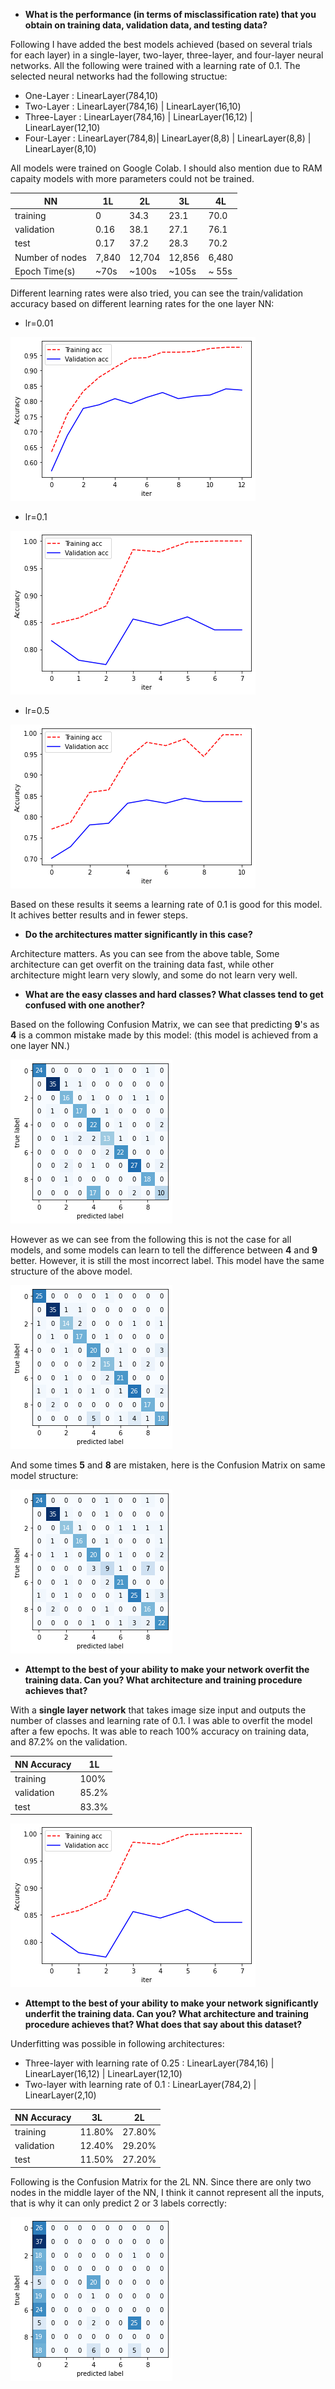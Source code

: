 - **What is the performance (in terms of misclassification rate) that you obtain on training data, validation data, and testing data?**

Following I have added the best models achieved (based on several trials for each layer) in a single-layer, two-layer, three-layer, and four-layer neural networks. All the following were trained with a learning rate of 0.1.
The selected neural networks had the following structue:

- One-Layer : LinearLayer(784,10) 
- Two-Layer : LinearLayer(784,16) | LinearLayer(16,10)
- Three-Layer : LinearLayer(784,16) | LinearLayer(16,12) | LinearLayer(12,10)
- Four-Layer : LinearLayer(784,8)| LinearLayer(8,8) | LinearLayer(8,8) | LinearLayer(8,10)

All models were trained on Google Colab.
I should also mention due to RAM capaity models with more parameters could not be trained. 

| NN         |  1L   |  2L   | 3L      |      4L |
| ----------- | ---- | ------| ------- | ------- | 
| training   | 0     |  34.3 | 23.1 | 70.0|
| validation | 0.16  | 38.1 | 27.1 | 76.1|
| test        | 0.17 | 37.2 | 28.3 | 70.2 |
| Number of nodes| 7,840 | 12,704 | 12,856 | 6,480 |
|Epoch Time(s)| ~70s | ~100s| ~105s | ~ 55s |


Different learning rates were also tried, you can see the train/validation accuracy based on different learning rates for the one layer NN: 

- lr=0.01 

![](./plots/model_1_acc_slow_learning.png "One-Layer, lr=0.01")


- lr=0.1 

![](./plots/model_1_ACC.png "One-Layer, lr=0.1")


- lr=0.5

![](./plots/model_1_acc_0.5.png "One-Layer, lr=0.5")



Based on these results it seems a learning rate of 0.1 is good for this model. It achives better results and in fewer steps.

- **Do the architectures matter significantly in this case?**

Architecture matters. As you can see from the above table, Some architecture can get overfit on the training data fast, while other architecture might learn very slowly, and some do not learn very well.

- **What are the easy classes and hard classes? What classes tend to get confused with one another?**

Based on the following Confusion Matrix, we can see that predicting **9**'s as **4** is a common mistake made by this model: (this model is achieved from a one layer NN.)

![](./plots/model_1CM_2.png "Confussion Matrix for the one layer NN")

However as we can see from the following this is not the case for all models, and some models can learn to tell the difference between **4** and **9** better. However, it is still the most incorrect label. This model have the same structure of the above model.


![](./plots/model_1CM.png "Confussion Matrix for the one layer NN")

And some times **5** and **8** are mistaken, here is the Confusion Matrix on same model structure:

![](./plots/model_1_CM_3.png "Confussion Matrix for the one layer NN")


- **Attempt to the best of your ability to make your network overfit the training data. Can you? What architecture and training procedure achieves that?**

With a **single layer network** that takes image size input and outputs the number of classes and learning rate of 0.1. I was able to overfit the model after a few epochs. It was able to reach 100% accuracy on training data, and 87.2% on the validation.

| NN Accuracy |  1L   | 
| ----------- | ---- | 
| training   | 100%   |  
| validation |  85.2%  | 
| test        | 83.3% | 


![](./plots/model_1_ACC.png "training and validtion accuracy for the one layer NN")


- **Attempt to the best of your ability to make your network significantly underfit the training data. Can you? What architecture and training procedure achieves that? What does that say about this dataset?**

Underfitting was possible in following architectures:

- Three-layer with learning rate of 0.25 : LinearLayer(784,16) | LinearLayer(16,12) | LinearLayer(12,10)
- Two-layer with learning rate of 0.1 : LinearLayer(784,2) |  LinearLayer(2,10)

| NN Accuracy |  3L   | 2L |
| ----------- | ---- | ---- | 
| training   | 11.80%   |   27.80% |
| validation |  12.40%  | 29.20% |
| test        | 11.50% |  27.20% |

Following is the Confusion Matrix for the 2L NN. Since there are only two nodes in the middle layer of the NN, I think it cannot represent all the inputs, that is why it can only predict 2 or 3 labels correctly:

![](./plots/model_5_CM.png "training and validtion accuracy for the one layer NN")


